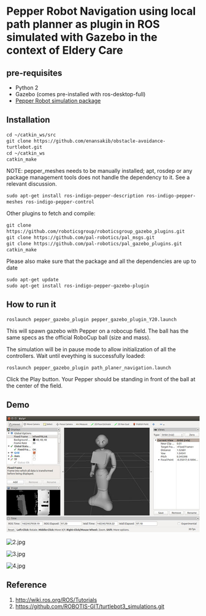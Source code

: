 # Pepper Robot Navigation using local path planner as plugin in ROS simulated with Gazebo in the context of Eldery Care

## pre-requisites
- Python 2 
- Gazebo (comes pre-installed with ros-desktop-full)
- [Pepper Robot simulation package](https://github.com/ros-naoqi/pepper_virtual.git)

## Installation
```
cd ~/catkin_ws/src
git clone https://github.com/enansakib/obstacle-avoidance-turtlebot.git
cd ~/catkin_ws
catkin_make
```
NOTE: pepper_meshes needs to be manually installed; apt, rosdep or any package management tools does not handle the dependency to it. See a relevant discussion.
```
sudo apt-get install ros-indigo-pepper-description ros-indigo-pepper-meshes ros-indigo-pepper-control
```
Other plugins to fetch and compile:
```
git clone https://github.com/roboticsgroup/roboticsgroup_gazebo_plugins.git
git clone https://github.com/pal-robotics/pal_msgs.git
git clone https://github.com/pal-robotics/pal_gazebo_plugins.git
catkin_make
```
Please also make sure that the package and all the dependencies are up to date
```
sudo apt-get update
sudo apt-get install ros-indigo-pepper-gazebo-plugin
```

## How to run it
```
roslaunch pepper_gazebo_plugin pepper_gazebo_plugin_Y20.launch
```
This will spawn gazebo with Pepper on a robocup field. The ball has the same specs as the official RoboCup ball (size and mass).

The simulation will be in pause mode to allow initialization of all the controllers. Wait until eveything is successfully loaded:
```
roslaunch pepper_gazebo_plugin path_planer_navigation.launch
```
Click the Play button.
Your Pepper should be standing in front of the ball at the center of the field.

## Demo
![1.jpg](images/1.jpg)

![2.jpg](images/2.jpg)

![3.jpg](images/2.png)

![4.jpg](images/2.png)

## Reference
1. http://wiki.ros.org/ROS/Tutorials
2. https://github.com/ROBOTIS-GIT/turtlebot3_simulations.git





